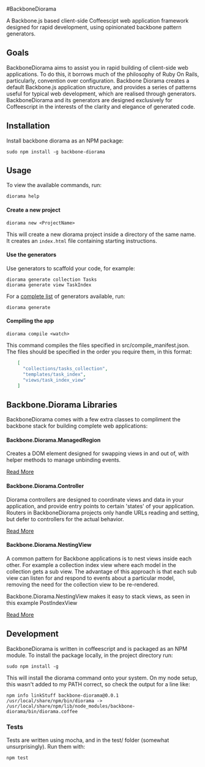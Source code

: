 #BackboneDiorama

A Backbone.js based client-side Coffeescipt web application framework
designed for rapid development, using opinionated backbone pattern
generators.

## Goals

BackboneDiorama aims to assist you in rapid building of client-side web
applications. To do this, it borrows much of the philosophy of Ruby On
Rails, particularly, convention over configuration. Backbone Diorama
creates a default Backbone.js application structure, and provides a
series of patterns useful for typical web development, which are
realised through generators.  BackboneDiorama and its generators are
designed exclusively for Coffeescript in the interests of the clarity
and elegance of generated code.

## Installation
Install backbone diorama as an NPM package:

    sudo npm install -g backbone-diorama

## Usage

To view the available commands, run:

    diorama help

#### Create a new project

    diorama new <ProjectName>

This will create a new diorama project inside a directory of the same
name. It creates an `index.html` file containing starting instructions.

#### Use the generators

Use generators to scaffold your code, for example:

    diorama generate collection Tasks
    diorama generate view TaskIndex

For a [complete list](src/commands/generators) of generators
available, run:

    diorama generate

#### Compiling the app

    diorama compile <watch>

This command compiles the files specified in src/compile_manifest.json.
The files should be specified in the order you require them, in this
format:

```json
    [
      "collections/tasks_collection",
      "templates/task_index",
      "views/task_index_view"
    ]
```

## Backbone.Diorama Libraries

BackboneDiorama comes with a few extra classes to compliment the
backbone stack for building complete web applications:

#### Backbone.Diorama.ManagedRegion

Creates a DOM element designed for swapping views in and out of, with
helper methods to manage unbinding events.

[Read More](src/lib/diorama_managed_region.md)

#### Backbone.Diorama.Controller

Diorama controllers are designed to coordinate views and data in your
application, and provide entry points to certain 'states' of your
application. Routers in BackboneDiorama projects only handle URLs
reading and setting, but defer to controllers for the actual behavior.

[Read More](src/lib/diorama_controller.md)

#### Backbone.Diorama.NestingView

A common pattern for Backbone applications is to nest views inside each
other. For example a collection index view where each model in the
collection gets a sub view. The advantage of this approach is that each
sub view can listen for and respond to events about a particular model,
removing the need for the collection view to be re-rendered.

Backbone.Diorama.NestingView makes it easy to stack views, as seen in
this example PostIndexView

[Read More](src/lib/diorama_nesting_view.md)

## Development

BackboneDiorama is written in coffeescript and is packaged as an NPM
module. To install the package locally, in the project directory run:

    sudo npm install -g

This will install the diorama command onto your system. On my node
setup, this wasn't added to my PATH correct, so check the output for a
line like:

    npm info linkStuff backbone-diorama@0.0.1
    /usr/local/share/npm/bin/diorama -> /usr/local/share/npm/lib/node_modules/backbone-diorama/bin/diorama.coffee

### Tests

Tests are written using mocha, and in the test/ folder (somewhat
unsurprisingly). Run them with:

    npm test
